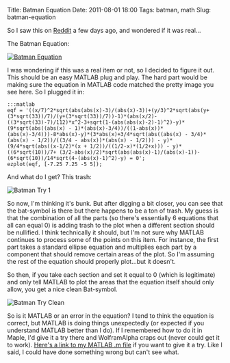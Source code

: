 Title: Batman Equation
Date: 2011-08-01 18:00
Tags: batman, math
Slug: batman-equation

So I saw this on [Reddit](http://www.reddit.com/r/pics/comments/j2qjc/do_you_like_batman_do_you_like_math_my_math/) a few days ago, and wondered if it was real...

The Batman Equation:

[![Batman Equation](http://blog.traeblain.com/static/wp-content/uploads/batman-equation-500x164.png)](http://blog.traeblain.com/wp-content/uploads/batman-equation.png)

I was wondering if this was a real item or not, so I decided to figure it out. This should be an easy MATLAB plug and play. The hard part would be making sure the equation in MATLAB code matched the pretty image you see here.  So I plugged it in:
    
    :::matlab
	eqf = '((x/7)^2*sqrt(abs(abs(x)-3)/(abs(x)-3))+(y/3)^2*sqrt(abs(y+(3*sqrt(33))/7)/(y+(3*sqrt(33))/7))-1)*(abs(x/2)-((3*sqrt(33)-7)/112)*x^2-3+sqrt(1-(abs(abs(x)-2)-1)^2)-y)*(9*sqrt(abs((abs(x) - 1)*(abs(x)-3/4))/((1-abs(x))*(abs(x)-3/4)))-8*abs(x)-y)*(3*abs(x)+3/4*sqrt(abs((abs(x) - 3/4)*(abs(x) - 1/2))/((3/4 - abs(x))*(abs(x) - 1/2))) - y)*(9/4*sqrt(abs((x-1/2)*(x + 1/2))/((1/2-x)*(1/2+x))) - y)*((6*sqrt(10))/7+ (3/2-abs(x)/2)*sqrt(abs(abs(x)-1)/(abs(x)-1))-(6*sqrt(10))/14*sqrt(4-(abs(x)-1)^2)-y) = 0';
    ezplot(eqf, [-7.25 7.25 -5 5]);

And what do I get? This trash:

![Batman Try 1](http://blog.traeblain.com/static/wp-content/uploads/batman-first.png)

So now, I'm thinking it's bunk. But after digging a bit closer, you can see that the bat-symbol is there but there happens to be a ton of trash. My guess is that the combination of all the parts (so there's essentially 6 equations that all can equal 0) is adding trash to the plot when a different section should be nullified. I think technically it should, but I'm not sure why MATLAB continues to process some of the points on this item.  For instance, the first part takes a standard ellipse equation and multiplies each part by a component that should remove certain areas of the plot.  So I'm assuming the rest of the equation should properly plot...but it doesn't.

So then, if you take each section and set it equal to 0 (which is legitimate) and only tell MATLAB to plot the areas that the equation itself should only allow, you get a nice clean Bat-symbol.

![Batman Try Clean](http://blog.traeblain.com/static/wp-content/uploads/batman-clean.png)

So is it MATLAB or an error in the equation? I tend to think the equation is correct, but MATLAB is doing things unexpectedly (or expected if you understand MATLAB better than I do). If I remembered how to do it in Maple, I'd give it a try there and WolframAlpha craps out (never could get it to work).  [Here's a link to my MATLAB .m file](https://gist.github.com/1119139) if you want to give it a try. Like I said, I could have done something wrong but can't see what.
